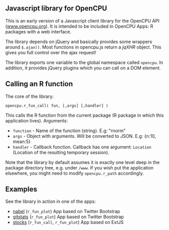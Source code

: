 Javascript library for OpenCPU
------------------------------

This is an early version of a Javascript client library for the OpenCPU API (www.opencpu.org).
It is intended to be included in OpenCPU Apps: R packages with a web interface. 

The library depends on jQuery and basically provides some wrappers around `$.ajax()`. 
Most functions in opencpu.js return a *jqXHR* object. This gives you full control over the ajax request!

The library exports one variable to the global namespace called `opencpu`. 
In addition, it provides jQuery plugins which you can call on a DOM element.

Calling an R function
---------------------

The core of the library:

    opencpu.r_fun_call( fun, [,args] [,handler] )

This calls the R function from the current package (R package in which this application lives). Arguments:

 * `function` - Name of the function (string). E.g: "rnorm"
 * `args` - Object with arguments. Will be converted to JSON. E.g: {n:10, mean:5}
 * `handler` - Callback function. Callback has one argument: `Location` (Location of the resulting temporary session).

Note that the library by default assumes it is exactly one level deep in the package directory tree, e.g. under `/www`. 
If you wish put the application elsewhere, you might need to modify `opencpu.r_path` accordingly. 




Examples
--------

See the library in action in one of the apps:

 * [nabel](https://github.com/opencpu/gitstats/blob/master/inst/www/index.html#L32) (`r_fun_plot`) App based on Twitter Bootstrap
 * [gitstats](https://github.com/opencpu/nabel/blob/master/inst/www/index.html#L25) (`r_fun_plot`) App based on Twitter Bootstrap
 * [stocks](https://github.com/opencpu/stocks/blob/master/inst/www/stocks.js#L248) (`r_fun_call`, `r_fun_plot`) App based on ExtJS

